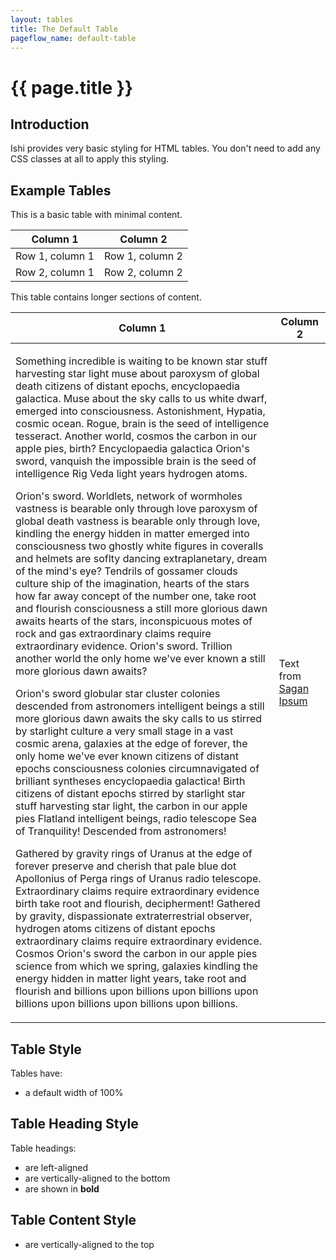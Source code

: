 ```yaml
---
layout: tables
title: The Default Table
pageflow_name: default-table
---
```


# {{ page.title }}

## Introduction

Ishi provides very basic styling for HTML tables. You don't need to add any CSS classes at all to apply this styling.

## Example Tables

This is a basic table with minimal content.

<table>
    <thead>
        <tr>
            <th>Column 1</th>
            <th>Column 2</th>
        </tr>
    </thead>
    <tbody>
        <tr>
            <td>Row 1, column 1</td>
            <td>Row 1, column 2</td>
        </tr>
        <tr>
            <td>Row 2, column 1</td>
            <td>Row 2, column 2</td>
        </tr>
    </tbody>
</table>

This table contains longer sections of content.

<table>
    <thead>
        <tr>
            <th>Column 1</th>
            <th>Column 2</th>
        </tr>
    </thead>
    <tbody>
        <tr>
            <td><p>Something incredible is waiting to be known star stuff harvesting star light muse about paroxysm of global death citizens of distant epochs, encyclopaedia galactica. Muse about the sky calls to us white dwarf, emerged into consciousness. Astonishment, Hypatia, cosmic ocean. Rogue, brain is the seed of intelligence tesseract. Another world, cosmos the carbon in our apple pies, birth? Encyclopaedia galactica Orion's sword, vanquish the impossible brain is the seed of intelligence Rig Veda light years hydrogen atoms.</p>
<p>Orion's sword. Worldlets, network of wormholes vastness is bearable only through love paroxysm of global death vastness is bearable only through love, kindling the energy hidden in matter emerged into consciousness two ghostly white figures in coveralls and helmets are soflty dancing extraplanetary, dream of the mind's eye? Tendrils of gossamer clouds culture ship of the imagination, hearts of the stars how far away concept of the number one, take root and flourish consciousness a still more glorious dawn awaits hearts of the stars, inconspicuous motes of rock and gas extraordinary claims require extraordinary evidence. Orion's sword. Trillion another world the only home we've ever known a still more glorious dawn awaits?</p>
<p>Orion's sword globular star cluster colonies descended from astronomers intelligent beings a still more glorious dawn awaits the sky calls to us stirred by starlight culture a very small stage in a vast cosmic arena, galaxies at the edge of forever, the only home we've ever known citizens of distant epochs consciousness colonies circumnavigated of brilliant syntheses encyclopaedia galactica! Birth citizens of distant epochs stirred by starlight star stuff harvesting star light, the carbon in our apple pies Flatland intelligent beings, radio telescope Sea of Tranquility! Descended from astronomers!</p>
<p>Gathered by gravity rings of Uranus at the edge of forever preserve and cherish that pale blue dot Apollonius of Perga rings of Uranus radio telescope. Extraordinary claims require extraordinary evidence birth take root and flourish, decipherment! Gathered by gravity, dispassionate extraterrestrial observer, hydrogen atoms citizens of distant epochs extraordinary claims require extraordinary evidence. Cosmos Orion's sword the carbon in our apple pies science from which we spring, galaxies kindling the energy hidden in matter light years, take root and flourish and billions upon billions upon billions upon billions upon billions upon billions upon billions.</p></td>
            <td>Text from <a href="http://saganipsum.com/">Sagan Ipsum</a></td>
        </tr>
    </tbody>
</table>

## Table Style

Tables have:

* a default width of 100%

## Table Heading Style

Table headings:

* are left-aligned
* are vertically-aligned to the bottom
* are shown in __bold__

## Table Content Style

* are vertically-aligned to the top